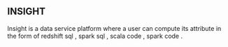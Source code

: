 ## INSIGHT
Insight is a data service platform where a user can compute its attribute in the form of redshift sql , spark sql , scala code , spark code .
